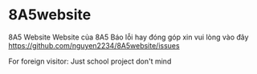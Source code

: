 # 8A5website
8A5 Website
Website của 8A5
Báo lỗi hay đóng góp xin vui lòng vào đây https://github.com/nguyen2234/8A5website/issues


For foreign visitor: Just school project don't mind
